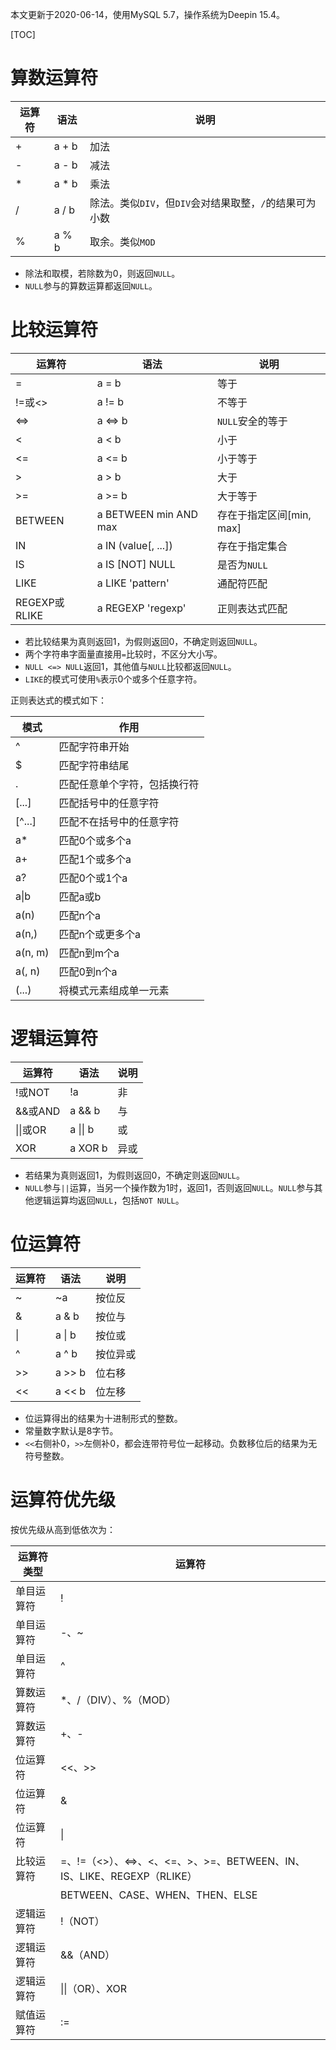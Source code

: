本文更新于2020-06-14，使用MySQL 5.7，操作系统为Deepin 15.4。

[TOC]

# 算数运算符

| 运算符 | 语法   | 说明                                               |
| ----- | ----- | ------------------------------------------------- |
| +     | a + b | 加法                                               |
| -     | a - b | 减法                                               |
| *     | a * b | 乘法                                               |
| /     | a / b | 除法。类似`DIV`，但`DIV`会对结果取整，`/`的结果可为小数     |
| %     | a % b | 取余。类似`MOD`                                      |

* 除法和取模，若除数为0，则返回`NULL`。
* `NULL`参与的算数运算都返回`NULL`。

# 比较运算符

| 运算符         | 语法                   | 说明                                               |
| ------------- | --------------------- | ------------------------------------------------- |
| =             | a = b                 | 等于                                               |
| !=或<>        | a != b                | 不等于                                              |
| <=>           | a <=> b               | `NULL`安全的等于                                    |
| <             | a < b                 | 小于                                               |
| <=            | a <= b                | 小于等于                                            |
| >             | a > b                 | 大于                                               |
| >=            | a >= b                | 大于等于                                            |
| BETWEEN       | a BETWEEN min AND max | 存在于指定区间[min, max]                             |
| IN            | a IN (value[, ...])   | 存在于指定集合                                       |
| IS            | a IS [NOT] NULL       | 是否为`NULL`                                        |
| LIKE          | a LIKE 'pattern'      | 通配符匹配                                          |
| REGEXP或RLIKE | a REGEXP 'regexp'     | 正则表达式匹配                                       |

* 若比较结果为真则返回1，为假则返回0，不确定则返回`NULL`。
* 两个字符串字面量直接用`=`比较时，不区分大小写。
* `NULL <=> NULL`返回1，其他值与`NULL`比较都返回`NULL`。
* `LIKE`的模式可使用`%`表示0个或多个任意字符。

正则表达式的模式如下：

| 模式         | 作用                                                 |
| ----------- | --------------------------------------------------- |
| ^           | 匹配字符串开始                                         |
| $           | 匹配字符串结尾                                         |
| .           | 匹配任意单个字符，包括换行符                               |
| [...]       | 匹配括号中的任意字符                                    |
| [\^...]     | 匹配不在括号中的任意字符                                 |
| a*          | 匹配0个或多个a                                         |
| a+          | 匹配1个或多个a                                         |
| a?          | 匹配0个或1个a                                          |
| a&#124;b    | 匹配a或b                                              |
| a(n)        | 匹配n个a                                              |
| a(n,)       | 匹配n个或更多个a                                        |
| a(n, m)     | 匹配n到m个a                                            |
| a(, n)      | 匹配0到n个a                                            |
| (...)       | 将模式元素组成单一元素                                    |

# 逻辑运算符

| 运算符            | 语法             | 说明                                               |
| ---------------- | ---------------- | ------------------------------------------------- |
| !或NOT           | !a               | 非                                                 |
| &&或AND          | a && b           | 与                                                 |
| &#124;&#124;或OR | a &#124;&#124; b | 或                                                 |
| XOR              | a XOR b          | 异或                                               |

* 若结果为真则返回1，为假则返回0，不确定则返回`NULL`。
* `NULL`参与`||`运算，当另一个操作数为1时，返回1，否则返回`NULL`。`NULL`参与其他逻辑运算均返回`NULL`，包括`NOT NULL`。

# 位运算符

| 运算符   | 语法        | 说明                                              |
| ------- | ---------- | ------------------------------------------------- |
| ~       | ~a         | 按位反                                             |
| &       | a & b      | 按位与                                             |
| &#124;  | a &#124; b | 按位或                                             |
| \^      | a \^ b     | 按位异或                                           |
| >>      | a >> b     | 位右移                                             |
| <<      | a << b     | 位左移                                             |

* 位运算得出的结果为十进制形式的整数。
* 常量数字默认是8字节。
* `<<`右侧补0，`>>`左侧补0，都会连带符号位一起移动。负数移位后的结果为无符号整数。

# 运算符优先级

按优先级从高到低依次为：

| 运算符类型 | 运算符                                                |
| -------- | ---------------------------------------------------- |
| 单目运算符 | !                                                    |
| 单目运算符 | -、~                                                  |
| 单目运算符 | ^                                                    |
| 算数运算符 | *、/（DIV）、%（MOD）                                       |
| 算数运算符 | +、-                                                  |
| 位运算符   | <<、>>                                                |
| 位运算符   | &                                                    |
| 位运算符   | &#124;                                               |
| 比较运算符 | =、!=（<>）、<=>、<、<=、>、>=、BETWEEN、IN、IS、LIKE、REGEXP（RLIKE） |
|          | BETWEEN、CASE、WHEN、THEN、ELSE                            |
| 逻辑运算符 | !（NOT）                                                |
| 逻辑运算符 | &&（AND）                                               |
| 逻辑运算符 | &#124;&#124;（OR）、XOR                                  |
| 赋值运算符 | :=                                                    |
